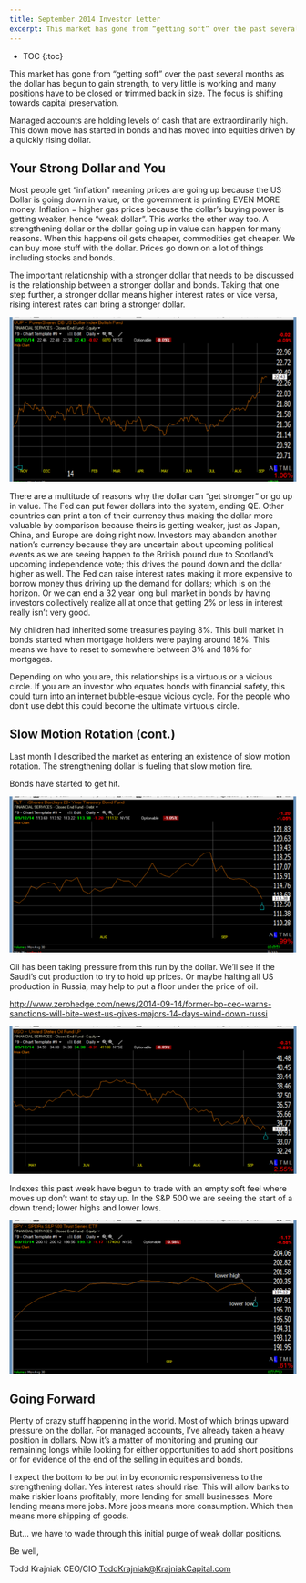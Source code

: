 ```yaml
---
title: September 2014 Investor Letter
excerpt: This market has gone from “getting soft” over the past several months as the dollar has begun to gain strength, to very little is working and many positions have to be closed or trimmed back in size. The focus is shifting towards capital preservation.
---
```



* TOC
{:toc}

This market has gone from “getting soft” over the past several months as the dollar has begun to gain strength, to very little is working and many positions have to be closed or trimmed back in size. The focus is shifting towards capital preservation.

Managed accounts are holding levels of cash that are extraordinarily high.  This down move has started in bonds and has moved into equities driven by a quickly rising dollar. 

## Your Strong Dollar and You

Most people get “inflation” meaning prices are going up because the US Dollar is going down in value, or the government is printing EVEN MORE money.  Inflation = higher gas prices because the dollar’s buying power is getting weaker, hence “weak dollar”.   This works the other way too.  A strengthening dollar or the dollar going up in value can happen for many reasons. When this happens oil gets cheaper, commodities get cheaper. We can buy more stuff with the dollar.  Prices go down on a lot of things including stocks and bonds.

The important relationship with a stronger dollar that needs to be discussed is the relationship between a stronger dollar and bonds.  Taking that one step further, a stronger dollar means higher interest rates or vice versa, rising interest rates can bring a stronger dollar.
 
![](/images/posts/2014-09-01-september-2014-investor-letter/Sept.2014.1.png)

There are a multitude of reasons why the dollar can “get stronger” or go up in value.  The Fed can put fewer dollars into the system, ending QE. Other countries can print a ton of their currency thus making the dollar more valuable by comparison because theirs is getting weaker, just as Japan, China, and Europe are doing right now.  Investors may abandon another nation’s currency because they are uncertain about upcoming political events as we are seeing happen to the British pound due to Scotland’s upcoming independence vote; this drives the pound down and the dollar higher as well.  The Fed can raise interest rates making it more expensive to borrow money thus driving up the demand for dollars; which is on the horizon.  Or we can end a 32 year long bull market in bonds by having investors collectively realize all at once that getting 2% or less in interest really isn’t very good.  

My children had inherited some treasuries paying 8%.  This bull market in bonds started when mortgage holders were paying around 18%.  This means we have to reset to somewhere between 3% and 18% for mortgages.  

Depending on who you are, this relationships is a virtuous or a vicious circle.  If you are an investor who equates bonds with financial safety, this could turn into an internet bubble-esque vicious cycle.  For the people who don’t use debt this could become the ultimate virtuous circle.
 
## Slow Motion Rotation (cont.)

Last month I described the market as entering an existence of slow motion rotation.  The strengthening dollar is fueling that slow motion fire.

Bonds have started to get hit.
 
![](/images/posts/2014-09-01-september-2014-investor-letter/Sept.2014.2.png)

Oil has been taking pressure from this run by the dollar.  We’ll see if the Saudi’s cut production to try to hold up prices. Or maybe halting all US production in Russia, may help to put a floor under the price of oil.  

http://www.zerohedge.com/news/2014-09-14/former-bp-ceo-warns-sanctions-will-bite-west-us-gives-majors-14-days-wind-down-russi
 
![](/images/posts/2014-09-01-september-2014-investor-letter/Sept.2014.3.png)

Indexes this past week have begun to trade with an empty soft feel where moves up don’t want to stay up. In the S&P 500 we are seeing the start of a down trend; lower highs and lower lows.
 
![](/images/posts/2014-09-01-september-2014-investor-letter/Sept.2014.4.png)

## Going Forward

Plenty of crazy stuff happening in the world. Most of which brings upward pressure on the dollar.  For managed accounts, I’ve already taken a heavy position in dollars.  Now it’s a matter of monitoring and pruning our remaining longs while looking for either opportunities to add short positions or for evidence of the end of the selling in equities and bonds. 

I expect the bottom to be put in by economic responsiveness to the strengthening dollar.  Yes interest rates should rise.  This will allow banks to make riskier loans profitably; more lending for small businesses.  More lending means more jobs.  More jobs means more consumption. Which then means more shipping of goods.

But… we have to wade through this initial purge of weak dollar positions.

Be well,
 
Todd Krajniak
CEO/CIO
ToddKrajniak@KrajniakCapital.com